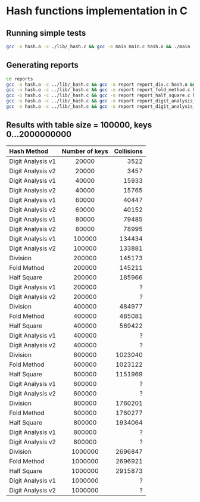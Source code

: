 # Hash functions implementation in C

## Running simple tests
```sh
gcc -o hash.o -c ./lib/_hash.c && gcc -o main main.c hash.o && ./main
```

## Generating reports
```sh
cd reports
gcc -o hash.o -c ../lib/_hash.c && gcc -o report report_div.c hash.o && ./report
gcc -o hash.o -c ../lib/_hash.c && gcc -o report report_fold_method.c hash.o && ./report
gcc -o hash.o -c ../lib/_hash.c && gcc -o report report_half_square.c hash.o && ./report
gcc -o hash.o -c ../lib/_hash.c && gcc -o report report_digit_analysis_v1.c hash.o && ./report
gcc -o hash.o -c ../lib/_hash.c && gcc -o report report_digit_analysis_v2.c hash.o && ./report
```

## Results with table size = 100000, keys 0...2000000000

| Hash Method | Number of keys | Collisions |
| :-------------     |:-------------:| -----:|
| Digit Analysis v1 | 20000   | 3522 |
| Digit Analysis v2 | 20000   | 3457 |
| Digit Analysis v1 | 40000   | 15933 |
| Digit Analysis v2 | 40000   | 15765 |
| Digit Analysis v1 | 60000   | 40447 |
| Digit Analysis v2 | 60000   | 40152 |
| Digit Analysis v1 | 80000   | 79485 |
| Digit Analysis v2 | 80000   | 78995 |
| Digit Analysis v1 | 100000  | 134434 |
| Digit Analysis v2 | 100000  | 133881 |
| Division          | 200000  | 145173 |
| Fold Method       | 200000  | 145211 |
| Half Square       | 200000  | 185966 |
| Digit Analysis v1 | 200000  | ? |
| Digit Analysis v2 | 200000  | ? |
| Division          | 400000  | 484977 |
| Fold Method       | 400000  | 485081 |
| Half Square       | 400000  | 569422 |
| Digit Analysis v1 | 400000  | ? |
| Digit Analysis v2 | 400000  | ? |
| Division          | 600000  | 1023040 |
| Fold Method       | 600000  | 1023122 |
| Half Square       | 600000  | 1151969 |
| Digit Analysis v1 | 600000  | ? |
| Digit Analysis v2 | 600000  | ? |
| Division          | 800000  | 1760201 |
| Fold Method       | 800000  | 1760277 |
| Half Square       | 800000  | 1934064 |
| Digit Analysis v1 | 800000  | ? |
| Digit Analysis v2 | 800000  | ? |
| Division          | 1000000  | 2696847 |
| Fold Method       | 1000000  | 2696921 |
| Half Square       | 1000000  | 2915873 |
| Digit Analysis v1 | 1000000  | ? |
| Digit Analysis v2 | 1000000  | ? |

